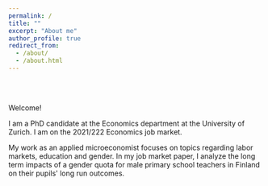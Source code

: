 ```yaml
---
permalink: /
title: ""
excerpt: "About me"
author_profile: true
redirect_from:
  - /about/
  - /about.html
---
```


<br/><br/>

Welcome!

I am a PhD candidate at the Economics department at the University of Zurich. I am on the 2021/222 Economics job market.


My work as an applied microeconomist focuses on topics regarding labor markets, education and gender. In my job market paper,
I analyze the long term impacts of a gender quota for male primary school teachers in Finland on their pupils' long run outcomes.
